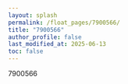 ```yaml
---
layout: splash
permalink: /float_pages/7900566/
title: "7900566"
author_profile: false
last_modified_at: 2025-06-13
toc: false
---
```

 
7900566
